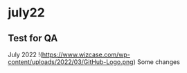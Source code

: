 # july22
## Test for QA
July 2022
!(https://www.wizcase.com/wp-content/uploads/2022/03/GitHub-Logo.png)
Some changes
